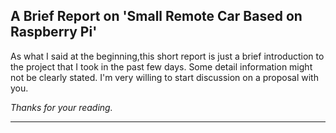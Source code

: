 ## A Brief Report on 'Small Remote Car Based on Raspberry Pi'


As what I said at the beginning,this short report is just a brief introduction to the project that I took in the past few days. Some detail information might not be clearly stated. I'm very willing to start discussion on a proposal with you.

*Thanks for your reading.*

-----

